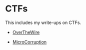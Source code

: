 # CTFs

This includes my write-ups on CTFs.

* [OverTheWire](www.overthewire.org)

* [MicroCorruption](www.microcorruption.com)
